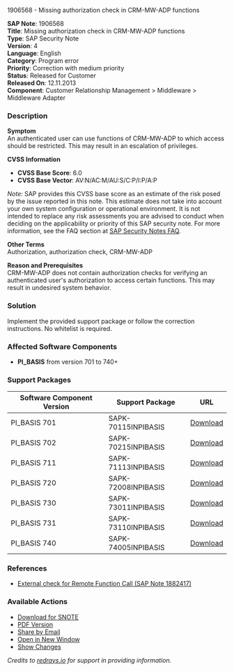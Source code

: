 1906568 - Missing authorization check in CRM-MW-ADP functions

**SAP Note**: 1906568  
**Title**: Missing authorization check in CRM-MW-ADP functions  
**Type**: SAP Security Note  
**Version**: 4  
**Language**: English  
**Category**: Program error  
**Priority**: Correction with medium priority  
**Status**: Released for Customer  
**Released On**: 12.11.2013  
**Component**: Customer Relationship Management > Middleware > Middleware Adapter

### Description

**Symptom**  
An authenticated user can use functions of CRM-MW-ADP to which access should be restricted. This may result in an escalation of privileges.

**CVSS Information**  
- **CVSS Base Score**: 6.0  
- **CVSS Base Vector**: AV:N/AC:M/AU:S/C:P/I:P/A:P  

*Note*: SAP provides this CVSS base score as an estimate of the risk posed by the issue reported in this note. This estimate does not take into account your own system configuration or operational environment. It is not intended to replace any risk assessments you are advised to conduct when deciding on the applicability or priority of this SAP security note. For more information, see the FAQ section at [SAP Security Notes FAQ](https://service.sap.com/securitynotes/).

**Other Terms**  
Authorization, authorization check, CRM-MW-ADP

**Reason and Prerequisites**  
CRM-MW-ADP does not contain authorization checks for verifying an authenticated user's authorization to access certain functions. This may result in undesired system behavior.

### Solution

Implement the provided support package or follow the correction instructions. No whitelist is required.

### Affected Software Components

- **PI_BASIS** from version 701 to 740+

### Support Packages

| Software Component Version | Support Package | URL |
|----------------------------|-----------------|-----|
| PI_BASIS 701               | SAPK-70115INPIBASIS | [Download](https://me.sap.com/supportpackage/SAPK-70115INPIBASIS) |
| PI_BASIS 702               | SAPK-70215INPIBASIS | [Download](https://me.sap.com/supportpackage/SAPK-70215INPIBASIS) |
| PI_BASIS 711               | SAPK-71113INPIBASIS | [Download](https://me.sap.com/supportpackage/SAPK-71113INPIBASIS) |
| PI_BASIS 720               | SAPK-72008INPIBASIS | [Download](https://me.sap.com/supportpackage/SAPK-72008INPIBASIS) |
| PI_BASIS 730               | SAPK-73011INPIBASIS | [Download](https://me.sap.com/supportpackage/SAPK-73011INPIBASIS) |
| PI_BASIS 731               | SAPK-73110INPIBASIS | [Download](https://me.sap.com/supportpackage/SAPK-73110INPIBASIS) |
| PI_BASIS 740               | SAPK-74005INPIBASIS | [Download](https://me.sap.com/supportpackage/SAPK-74005INPIBASIS) |

### References

- [External check for Remote Function Call (SAP Note 1882417)](https://me.sap.com/notes/1882417)

### Available Actions

- [Download for SNOTE](https://me.sap.com/note/0040000011263002017)
- [PDF Version](https://me.sap.com/sap/support/sfm/notes/print/0001906568?language=en-US&token=9B7DE96F4F1520216CD2E50F67C6D569)
- [Share by Email](#)
- [Open in New Window](#)
- [Show Changes](https://me.sap.com/notesLatestChanges/0001906568/E/diff)

*Credits to [redrays.io](https://redrays.io) for support in providing information.*